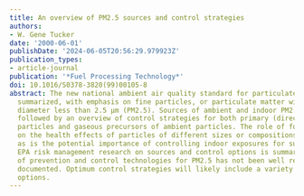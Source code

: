 ```yaml
---
title: An overview of PM2.5 sources and control strategies
authors:
- W. Gene Tucker
date: '2000-06-01'
publishDate: '2024-06-05T20:56:29.979923Z'
publication_types:
- article-journal
publication: '*Fuel Processing Technology*'
doi: 10.1016/S0378-3820(99)00105-8
abstract: The new national ambient air quality standard for particulate matter is
  summarized, with emphasis on fine particles, or particulate matter with aerodynamic
  diameter less than 2.5 μm (PM2.5). Sources of ambient and indoor PM2.5 are summarized,
  followed by an overview of control strategies for both primary (directly emitted)
  particles and gaseous precursors of ambient particles. The role of future findings
  on the health effects of particles of different sizes or compositions is noted,
  as is the potential importance of controlling indoor exposures for susceptible people.
  EPA risk management research on sources and control options is summarized. The cost-effectiveness
  of prevention and control technologies for PM2.5 has not been well researched and
  documented. Optimum control strategies will likely include a variety of control
  options.
---
```

